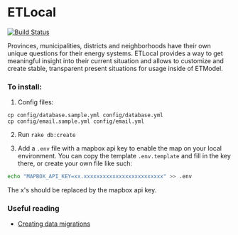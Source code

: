 # ETLocal

[![Build Status](https://travis-ci.org/quintel/etlocal.svg?branch=master)](https://travis-ci.org/quintel/etlocal)

Provinces, municipalities, districts and neighborhoods have their own unique
questions for their energy systems. ETLocal provides a way to get meaningful
insight into their current situation and allows to customize and create stable,
transparent present situations for usage inside of ETModel.

### To install:

1. Config files:

```
cp config/database.sample.yml config/database.yml
cp config/email.sample.yml config/email.yml
```

2. Run `rake db:create`

3. Add a `.env` file with a mapbox api key to enable the map on your local environment. You can copy the template `.env.template` and fill in the key there, or create your own file like such:

```bash
echo "MAPBOX_API_KEY=xx.xxxxxxxxxxxxxxxxxxxxxxxxx" >> .env
```

The x's should be replaced by the mapbox api key.

### Useful reading

* [Creating data migrations](https://docs.energytransitionmodel.com/contrib/dataset-manager/data-migrations)

